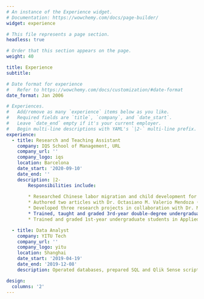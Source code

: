 ```yaml
---
# An instance of the Experience widget.
# Documentation: https://wowchemy.com/docs/page-builder/
widget: experience

# This file represents a page section.
headless: true

# Order that this section appears on the page.
weight: 40

title: Experience
subtitle:

# Date format for experience
#   Refer to https://wowchemy.com/docs/customization/#date-format
date_format: Jan 2006

# Experiences.
#   Add/remove as many `experience` items below as you like.
#   Required fields are `title`, `company`, and `date_start`.
#   Leave `date_end` empty if it's your current employer.
#   Begin multi-line descriptions with YAML's `|2-` multi-line prefix.
experience:
  - title: Research and Teaching Assistant
    company: IQS School of Management, URL
    company_url: ''
    company_logo: iqs
    location: Barcelona
    date_start: '2020-09-10'
    date_end: ''
    description: |2-
        Responsibilities include:
        
        * Researched Chinese labor migration and child development for the Horizon 2020 CHINEQUALJUSTICE project.
        * Authored two articles with Dr. Octasiano M. Valerio Mendoza (URL) and Dr. Flavio Comim (URL & U. of Cambridge).
        * Developed three research projects in collaboration with Dr. Mihály Tamás Borsi (URL), Dr. Simiao Chen (Heidelberg U.), and Dr. Jack W. Hou (California State U.), respectively.
        * Trained, taught and graded 3rd-year double-degree undergraduate students in Econometrics and Forecasting, and proctored their exams / [Demo: teaching recording [1.25x speed]](https://drive.google.com/file/d/1qSREHCQwwsrL2SCAnHrtJpTaT-Q2xwGG/view?usp=sharing).
        * Trained and graded 1st-year undergraduate students in Applied Mathematics, and proctored their exams.

  - title: Data Analyst
    company: YITU Tech
    company_url: ''
    company_logo: yitu
    location: Shanghai
    date_start: '2019-04-19'
    date_end: '2019-12-08'
    description: Operated databases, prepared SQL and Qlik Sense scripts for business analyses, visualized data with interactive dashboards, wrote weekly reports and assisted in product development, etc.

design:
  columns: '2'
---
```

